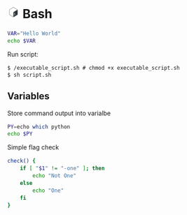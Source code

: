 # <img src="https://github.com/sergius-la/icon_links/blob/master/img/bash.png" width="28" height="28"> Bash

```bash
VAR="Hello World" 
echo $VAR
```

Run script:
```shell
$ /executable_script.sh # chmod +x executable_script.sh
$ sh script.sh 
```

## Variables

Store command output into varialbe

```bash
PY=echo which python
echo $PY
```

Simple flag check
```bash
check() {
    if [ "$1" != "-one" ]; then
        echo "Not One"
    else 
        echo "One"
    fi
}
```